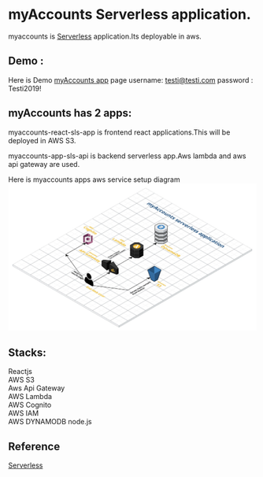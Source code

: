 # myAccounts Serverless application. 
myaccounts is [Serverless](https://en.wikipedia.org/wiki/Serverless_computing) application.Its deployable in aws.

## Demo :
Here is Demo [myAccounts app](http://myaccounts-sls-dns.s3-website-eu-west-1.amazonaws.com/login) page 
username: testi@testi.com password : Testi2019!


## myAccounts has 2 apps:
myaccounts-react-sls-app is frontend react applications.This will be deployed in AWS S3. 

myaccounts-app-sls-api is backend serverless app.Aws lambda and aws api gateway are used.

Here is myaccounts apps aws service setup diagram
![aws](https://github.com/packiasheelav/myaccounts-serverless-application/blob/master/sls.jpeg)

## Stacks:
Reactjs\
AWS S3\
Aws Api Gateway\
AWS Lambda\
AWS Cognito\
AWS IAM\
AWS DYNAMODB
node.js



## Reference
[Serverless](https://serverless-stack.com/)

